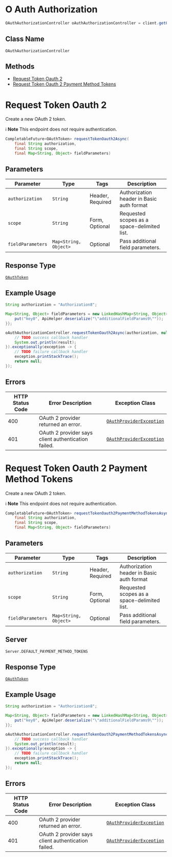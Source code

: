 # O Auth Authorization

```java
OAuthAuthorizationController oAuthAuthorizationController = client.getOAuthAuthorizationController();
```

## Class Name

`OAuthAuthorizationController`

## Methods

* [Request Token Oauth 2](../../doc/controllers/o-auth-authorization.md#request-token-oauth-2)
* [Request Token Oauth 2 Payment Method Tokens](../../doc/controllers/o-auth-authorization.md#request-token-oauth-2-payment-method-tokens)


# Request Token Oauth 2

Create a new OAuth 2 token.

:information_source: **Note** This endpoint does not require authentication.

```java
CompletableFuture<OAuthToken> requestTokenOauth2Async(
    final String authorization,
    final String scope,
    final Map<String, Object> fieldParameters)
```

## Parameters

| Parameter | Type | Tags | Description |
|  --- | --- | --- | --- |
| `authorization` | `String` | Header, Required | Authorization header in Basic auth format |
| `scope` | `String` | Form, Optional | Requested scopes as a space-delimited list. |
| `fieldParameters` | `Map<String, Object>` | Optional | Pass additional field parameters. |

## Response Type

[`OAuthToken`](../../doc/models/o-auth-token.md)

## Example Usage

```java
String authorization = "Authorization8";

Map<String, Object> fieldParameters = new LinkedHashMap<String, Object>() {{
    put("key0", ApiHelper.deserialize("\"additionalFieldParams9\""));
}};

oAuthAuthorizationController.requestTokenOauth2Async(authorization, null, fieldParameters).thenAccept(result -> {
    // TODO success callback handler
    System.out.println(result);
}).exceptionally(exception -> {
    // TODO failure callback handler
    exception.printStackTrace();
    return null;
});
```

## Errors

| HTTP Status Code | Error Description | Exception Class |
|  --- | --- | --- |
| 400 | OAuth 2 provider returned an error. | [`OAuthProviderException`](../../doc/models/o-auth-provider-exception.md) |
| 401 | OAuth 2 provider says client authentication failed. | [`OAuthProviderException`](../../doc/models/o-auth-provider-exception.md) |


# Request Token Oauth 2 Payment Method Tokens

Create a new OAuth 2 token.

:information_source: **Note** This endpoint does not require authentication.

```java
CompletableFuture<OAuthToken> requestTokenOauth2PaymentMethodTokensAsync(
    final String authorization,
    final String scope,
    final Map<String, Object> fieldParameters)
```

## Parameters

| Parameter | Type | Tags | Description |
|  --- | --- | --- | --- |
| `authorization` | `String` | Header, Required | Authorization header in Basic auth format |
| `scope` | `String` | Form, Optional | Requested scopes as a space-delimited list. |
| `fieldParameters` | `Map<String, Object>` | Optional | Pass additional field parameters. |

## Server

`Server.DEFAULT_PAYMENT_METHOD_TOKENS`

## Response Type

[`OAuthToken`](../../doc/models/o-auth-token.md)

## Example Usage

```java
String authorization = "Authorization8";

Map<String, Object> fieldParameters = new LinkedHashMap<String, Object>() {{
    put("key0", ApiHelper.deserialize("\"additionalFieldParams9\""));
}};

oAuthAuthorizationController.requestTokenOauth2PaymentMethodTokensAsync(authorization, null, fieldParameters).thenAccept(result -> {
    // TODO success callback handler
    System.out.println(result);
}).exceptionally(exception -> {
    // TODO failure callback handler
    exception.printStackTrace();
    return null;
});
```

## Errors

| HTTP Status Code | Error Description | Exception Class |
|  --- | --- | --- |
| 400 | OAuth 2 provider returned an error. | [`OAuthProviderException`](../../doc/models/o-auth-provider-exception.md) |
| 401 | OAuth 2 provider says client authentication failed. | [`OAuthProviderException`](../../doc/models/o-auth-provider-exception.md) |

